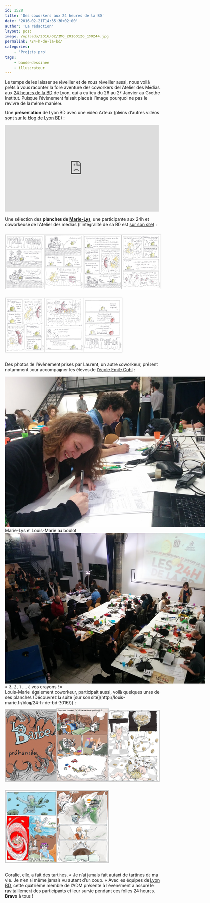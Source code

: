```yaml
---
id: 1528
title: 'Des coworkers aux 24 heures de la BD'
date: '2016-02-21T14:35:36+02:00'
author: 'La rédaction'
layout: post
image: /uploads/2016/02/IMG_20160126_190244.jpg
permalink: /24-h-de-la-bd/
categories:
    - 'Projets pro'
tags:
    - bande-dessinée
    - illustrateur
---
```


Le temps de les laisser se réveiller et de nous réveiller aussi, nous voilà prêts à vous raconter la folle aventure des coworkers de l’Atelier des Médias aux [24 heures de la BD](http://www.24hdelabandedessinee.com/) de Lyon, qui a eu lieu du 26 au 27 Janvier au Goethe Institut. Puisque l’évènement faisait place à l’image pourquoi ne pas le revivre de la même manière.

Une **présentation** de Lyon BD avec une vidéo Arteux (pleins d’autres vidéos sont [sur le blog de Lyon BD](http://blog.lyonbd.com/)) :

<iframe allow="autoplay" allowfullscreen="" frameborder="0" height="281" src="https://www.dailymotion.com/embed/video/x3okwio?pubtool=oembed" title="24H de la BD 2016 #1" width="500"></iframe>

Une sélection des **planches de [Marie-Lys](/coworkers/marie-lys-errard/)**, une participante aux 24h et coworkeuse de l’Atelier des médias (l’intégralité de sa BD est [sur son site](http://www.marie-lys.fr/projects/les-fantomes-de-lopera/)) :

 <style type="text/css">
			#gallery-9 {
				margin: auto;
			}
			#gallery-9 .gallery-item {
				display: inline-block;
				margin-top: 10px;
				text-align: center;
				width: 25%;
			}
			#gallery-9 img {
				border: 2px solid #cfcfcf;
			}
			#gallery-9 .gallery-caption {
				margin-left: 0;
			}
			/* see gallery_shortcode() in wp-includes/media.php */
		</style>

<div class="gallery galleryid-1528 gallery-columns-4 gallery-size-medium" id="gallery-9"><dl class="gallery-item"> <dt class="gallery-icon portrait"> <img src="/uploads/2016/02/12647248_1084872124885781_2061156226091391504_n.jpg" alt="Illustration"> </dt></dl><dl class="gallery-item"> <dt class="gallery-icon portrait"> <img src="/uploads/2016/02/12573203_1084872204885773_8478143261142214401_n.jpg" alt="Illustration"> </dt></dl><dl class="gallery-item"> <dt class="gallery-icon portrait"> <img src="/uploads/2016/02/12650991_1084872311552429_5622978151690199309_n.jpg" alt="Illustration"> </dt></dl><dl class="gallery-item"> <dt class="gallery-icon portrait"> <img src="/uploads/2016/02/12644926_1084872234885770_1465119895511353169_n.jpg" alt="Illustration"> </dt></dl>  
<dl class="gallery-item"> <dt class="gallery-icon portrait"> <img src="/uploads/2016/02/12644872_1084872268219100_2070749187679725367_n.jpg" alt="Illustration"> </dt></dl><dl class="gallery-item"> <dt class="gallery-icon portrait"> <img src="/uploads/2016/02/12642515_1084872308219096_204073781785619053_n.jpg" alt="Illustration"> </dt></dl><dl class="gallery-item"> <dt class="gallery-icon portrait"> <img src="/uploads/2016/02/12651098_1084872408219086_7136049292567436531_n.jpg" alt="Illustration"> </dt></dl>   
 </div>

Des photos de l’évènement prises par Laurent, un autre coworkeur, présent notamment pour accompagner les élèves de [l’école Emile Cohl](http://www.cohl.fr/) :

<div class="wp-caption aligncenter" id="attachment_1547" style="width: 650px"><img src="/uploads/2016/02/IMG_20160126_190244.jpg" alt="Marie-Lys et Louis-Marie au boulot">Marie-Lys et Louis-Marie au boulot

</div><div class="wp-caption aligncenter" id="attachment_1548" style="width: 650px"><img src="/uploads/2016/02/IMG_20160126_191934.jpg" alt="3, 2, 1 .... à vos crayons !">« 3, 2, 1 …. à vos crayons ! »

</div>Louis-Marie, également coworkeur, participait aussi, voilà quelques unes de ses planches (Découvrez la suite [sur son site](http://louis-marie.fr/blog/24-h-de-bd-2016/)) :

 <style type="text/css">
			#gallery-10 {
				margin: auto;
			}
			#gallery-10 .gallery-item {
				display: inline-block;
				margin-top: 10px;
				text-align: center;
				width: 33%;
			}
			#gallery-10 img {
				border: 2px solid #cfcfcf;
			}
			#gallery-10 .gallery-caption {
				margin-left: 0;
			}
			/* see gallery_shortcode() in wp-includes/media.php */
		</style>

<div class="gallery galleryid-1528 gallery-columns-3 gallery-size-medium" id="gallery-10"><dl class="gallery-item"> <dt class="gallery-icon portrait"> <img src="/uploads/2016/02/1.jpg" alt="Illustration"> </dt></dl><dl class="gallery-item"> <dt class="gallery-icon portrait"> <img src="/uploads/2016/02/2.jpg" alt="Illustration"> </dt></dl><dl class="gallery-item"> <dt class="gallery-icon portrait"> <img src="/uploads/2016/02/3.jpg" alt="Illustration"> </dt></dl>  
<dl class="gallery-item"> <dt class="gallery-icon portrait"> <img src="/uploads/2016/02/4.jpg" alt="Illustration"> </dt></dl><dl class="gallery-item"> <dt class="gallery-icon portrait"> <img src="/uploads/2016/02/5.jpg" alt="Illustration"> </dt></dl>   
 </div>
 
 Coralie, elle, a fait des tartines. « Je n’ai jamais fait autant de tartines de ma vie. Je n’en ai même jamais vu autant d’un coup. » Avec les équipes de [Lyon BD](http://www.lyonbd.com/), cette quatrième membre de l’ADM présente à l’évènement a assuré le ravitaillement des participants et leur survie pendant ces folles 24 heures. **Bravo** à tous !